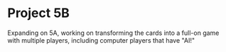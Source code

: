 # Project 5B
Expanding on 5A, working on transforming the cards into a full-on game with multiple players, including computer players that have "AI!"
